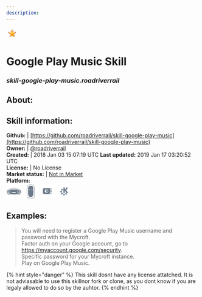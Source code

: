 ```yaml
---
description: 
---
```


![](../.gitbook/assets/star.png)  
# Google Play Music Skill  
### _skill-google-play-music.roadriverrail_  
## About:  


## Skill information:  
**Github:** | [https://github.com/roadriverrail/skill-google-play-music](https://github.com/roadriverrail/skill-google-play-music)  
**Owner:** | [@roadriverrail](https://github.com/roadriverrail)  
**Created:** | 2018 Jan 03 15:07:19 UTC  **Last updated:** 2019 Jan 17 03:20:52 UTC  
**License:** | No License  
**Market status:** | [Not in Market](https://market.mycroft.ai/skill/)  
**Platform:**  
 ![Mark I](../.gitbook/assets/mark-1-icon.png)  ![Mark II](../.gitbook/assets/mark-2-icon.png)  ![Picroft](../.gitbook/assets/picroft-icon.png)  ![plasmoid](../.gitbook/assets/kde.png)   
## Examples:  
> You will need to register a Google Play Music username and password with the Mycroft.  
> Factor auth on your Google account, go to https://myaccount.google.com/security.  
> Specific password for your Mycroft instance.  
> Play <station> on Google Play Music.  
  
{% hint style="danger" %}
This skill dosnt have any license attatched. It is not adviasable to use this skillnor fork or clone, as you dont know if you are legaly allowed to do so by the auhtor.
{% endhint %}
